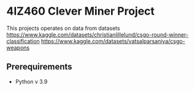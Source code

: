 # 4IZ460 Clever Miner Project
This projects operates on data from datasets 
https://www.kaggle.com/datasets/christianlillelund/csgo-round-winner-classification
https://www.kaggle.com/datasets/vatsalparsaniya/csgo-weapons

## Prerequirements
- Python v 3.9
 
